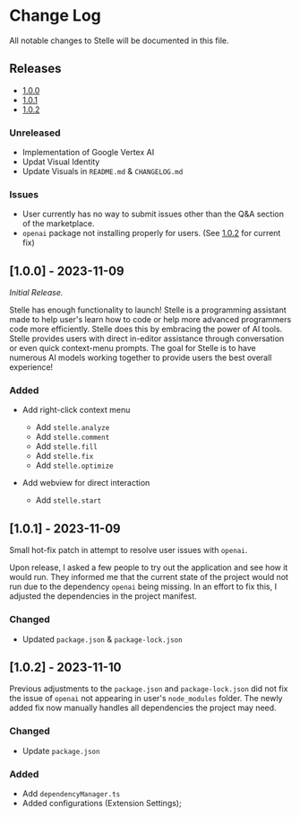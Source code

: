 # Change Log

All notable changes to Stelle will be documented in this file.

## Releases

- [1.0.0](#100---2023-11-09)
- [1.0.1](#101---2023-11-09)
- [1.0.2](#102---2023-11-10)

### Unreleased

- Implementation of Google Vertex AI
- Updat Visual Identity
- Update Visuals in `README.md` & `CHANGELOG.md`

### Issues

- User currently has no way to submit issues other than the Q&A section of the marketplace.
- `openai` package not installing properly for users. (See [1.0.2](#102---2023-11-10) for current fix)

## [1.0.0] - 2023-11-09

_Initial Release._

Stelle has enough functionality to launch! Stelle is a programming assistant made to help user's learn how to code or help more advanced programmers code more efficiently. Stelle does this by embracing the power of AI tools. Stelle provides users with direct in-editor assistance through conversation or even quick context-menu prompts. The goal for Stelle is to have numerous AI models working together to provide users the best overall experience!

### Added

- Add right-click context menu
    - Add `stelle.analyze`
    - Add `stelle.comment`
    - Add `stelle.fill`
    - Add `stelle.fix`
    - Add `stelle.optimize`

- Add webview for direct interaction
    - Add `stelle.start`

## [1.0.1] - 2023-11-09

Small hot-fix patch in attempt to resolve user issues with `openai`.

Upon release, I asked a few people to try out the application and see how it would run. They informed me that the current state of the project would not run due to the dependency `openai` being missing. In an effort to fix this, I adjusted the dependencies in the project manifest.

### Changed

- Updated `package.json` & `package-lock.json`

## [1.0.2] - 2023-11-10
 
Previous adjustments to the `package.json` and `package-lock.json` did not fix the issue of `openai` not appearing in user's `node_modules` folder. The newly added fix now manually handles all dependencies the project may need.

### Changed

- Update `package.json`

### Added

- Add `dependencyManager.ts`
- Added configurations (Extension Settings);